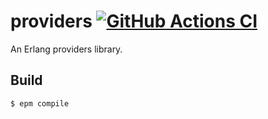 providers  [![GitHub Actions CI][ci-img]][ci]
=====

[ci]: https://github.com/tsloughter/providers
[ci-img]: https://github.com/tsloughter/providers/workflows/build/badge.svg

An Erlang providers library.

Build
-----

    $ epm compile
